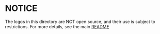 # NOTICE
The logos in this directory are NOT open source, and their use is subject
to restrictions. For more details, see the main [README](../README.md#license)
